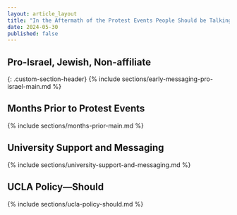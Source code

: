 ```yaml
---
layout: article_layout
title: "In the Aftermath of the Protest Events People Should be Talking, and UCLA Needs to Come to the Table"
date: 2024-05-30
published: false
---
```

<!--
## Context and Objective <span id="Context and Objective"></span>
{% include sections/Intro.md %}

## Early Messaging <span id="Early Messaging"></span>
## Pro-Palestinian
{: .custom-section-header}
{% include sections/early-messaging-pro-palestinian-main.md %}-->

## Pro-Israel, Jewish, Non-affiliate
{: .custom-section-header}
{% include sections/early-messaging-pro-israel-main.md %}

## Months Prior to Protest Events <span id="Months Prior to Protest Events"></span>
{% include sections/months-prior-main.md %}
<!--
## Protest Events <span id="Protest Events"></span>
{% include sections/protest-events.md %}-->

## University Support and Messaging  <span id="University Support and Messaging"></span>
{% include sections/university-support-and-messaging.md %}
<!-- 
## Student Reactions <span id="Student Reactions"></span>
{% include sections/student-reactions-main.md %}-->
<!-- 
## Title VI <span id="Title VI"></span>-->
<!-- 
## Title IX 
{: .custom-section-header}
{% include sections/title-IX.md %}
## Title VI 
{: .custom-section-header}
{% include sections/title-VI.md %}
-->
## UCLA Policy&mdash;Should <span id="UCLA Policy&mdash;Should"></span>
{% include sections/ucla-policy-should.md %}
<!-- 
## The DOE Needs to Do More <span id="The DOE Needs to Do More"></span>
{% include sections/concluding-statement.md %}
-->
<!-- 
## Supplementary Information <span id="Supplementary Information"></span>
## Video clips
{: .custom-section-header}
{% include sections/youtube.md %}-->
<!-- 
## Timeline (abbreviated)
{: .custom-section-header}
{% include sections/timeline.md %}

## References <span id="References"></span>

-->

<!-- Add more sections as needed -->

